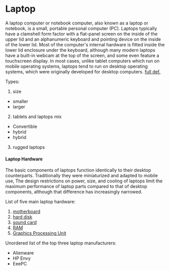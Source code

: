 # Laptop  

A laptop computer or notebook computer, also known as a laptop or notebook, is a small, portable personal computer (PC).
Laptops typically have a clamshell form factor with a flat-panel screen on the inside of the upper lid and an alphanumeric keyboard and pointing device on the inside of the lower lid. Most of the computer's internal hardware is fitted inside the lower lid enclosure under the keyboard, although many modern laptops have a built-in webcam at the top of the screen, and some even feature a touchscreen display. In most cases, unlike tablet computers which run on mobile operating systems, laptops tend to run on desktop operating systems, which were originally developed for desktop computers. [full def.](https://en.wikipedia.org/wiki/Laptop)  

Types:
 1. size  
  * smaller
  * larger
 2. tablets and laptops mix  
  * Convertible
  * hybrid
  * hybrid
 3. rugged laptops  

#### Laptop Hardware  
The basic components of laptops function identically to their desktop counterparts. Traditionally they were miniaturized and adapted to mobile use, The design restrictions on power, size, and cooling of laptops limit the maximum performance of laptop parts compared to that of desktop components, although that difference has increasingly narrowed.

List of five main laptop hardware:
1. [motherboard](https://en.wikipedia.org/wiki/Motherboard)
2. [hard disk](https://en.wikipedia.org/wiki/Hard_disk_drive)
3. [sound card](https://en.wikipedia.org/wiki/Sound_card)
4. [RAM](https://en.wikipedia.org/wiki/Random-access_memory)
5. [Graphics Processing Unit](https://en.wikipedia.org/wiki/Graphics_processing_unit)

Unordered list of the top three laptop manufacturers:
* Alienware
* HP Envy
* EeePC